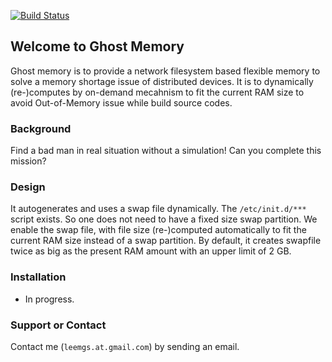 [![Build Status](https://travis-ci.org/leemgs/ghost-memory.svg?branch=master)](https://travis-ci.org/leemgs/ghost-memory)


## Welcome to Ghost Memory

Ghost memory is to provide a network filesystem based flexible memory to solve a memory shortage issue of distributed devices. It is to dynamically (re-)computes by on-demand mecahnism to fit the current RAM size to avoid Out-of-Memory issue while build source codes.



### Background

Find a bad man in real situation without a simulation! Can you complete this mission?

### Design

It autogenerates and uses a swap file dynamically. The `/etc/init.d/***` script exists. So one does not need to have a fixed size swap partition. We enable the swap file, with file size (re-)computed automatically to fit the current RAM size instead of a swap partition.
By default, it creates swapfile twice as big as the present RAM amount with an upper limit of 2 GB.

### Installation
* In progress.


### Support or Contact

Contact me (`leemgs.at.gmail.com`) by sending an email.
